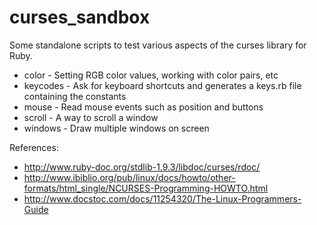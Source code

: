curses_sandbox
==============

Some standalone scripts to test various aspects of the curses library for Ruby.

* color - Setting RGB color values, working with color pairs, etc
* keycodes - Ask for keyboard shortcuts and generates a keys.rb file containing the constants
* mouse - Read mouse events such as position and buttons
* scroll - A way to scroll a window
* windows - Draw multiple windows on screen

References:
* http://www.ruby-doc.org/stdlib-1.9.3/libdoc/curses/rdoc/
* http://www.ibiblio.org/pub/linux/docs/howto/other-formats/html_single/NCURSES-Programming-HOWTO.html
* http://www.docstoc.com/docs/11254320/The-Linux-Programmers-Guide

